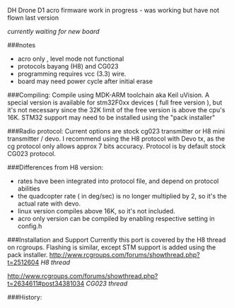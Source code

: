 DH Drone D1 acro firmware
work in progress - was working but have not flown last version

_currently waiting for new board_

###notes
* acro only , level mode not functional
* protocols bayang (H8) and CG023
* programming requires vcc (3.3) wire.
* board may need power cycle after initial erase

###Compiling:
Compile using MDK-ARM toolchain aka Keil uVision. A special version is available for stm32F0xx devices ( full free version ), but it's not necessary since the 32K limit of the free version is above the cpu's 16K. STM32 support may need to be installed using the "pack installer" 

###Radio protocol:
Current options are stock cg023 transmitter or H8 mini transmitter / devo. I recommend using the H8 protocol with Devo tx, as the cg protocol only allows approx 7 bits accuracy. Protocol is by default stock CG023 protocol.


###Differences from H8 version:
 * rates have been integrated into protocol file, and depend on protocol abilities
 * the quadcopter rate ( in deg/sec) is no longer multiplied by 2, so it's the actual rate with devo.
 * linux version compiles above 16K, so it's not included.
 * acro only version can be compiled by enabling respective setting in config.h

###Installation and Support
Currently this port is covered by the H8 thread on rcgroups. Flashing is similar, except STM support is added using the pack installer.
http://www.rcgroups.com/forums/showthread.php?t=2512604 _H8 thread_

http://www.rcgroups.com/forums/showthread.php?t=2634611#post34381034 _CG023 thread_

###History:




